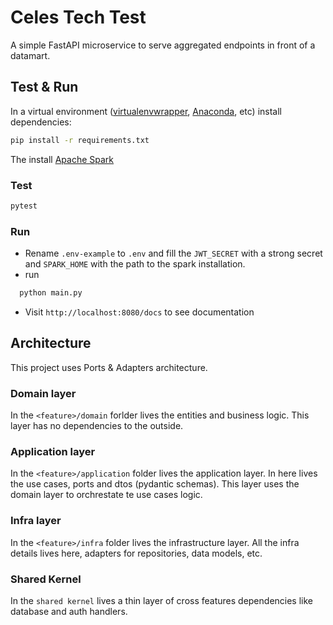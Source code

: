 # Celes Tech Test

A simple FastAPI microservice to serve aggregated endpoints in front of a datamart.


## Test & Run

In a virtual environment ([virtualenvwrapper](https://virtualenvwrapper.readthedocs.io/en/latest/), [Anaconda](https://www.anaconda.com/), etc) install dependencies:

```bash
pip install -r requirements.txt
```

The install [Apache Spark](https://spark.apache.org/downloads.html)

### Test

```bash
pytest
```

### Run

* Rename `.env-example` to `.env` and fill the `JWT_SECRET` with a strong secret and `SPARK_HOME` with the path to the spark installation.
* run
```bash
  python main.py
```
* Visit `http://localhost:8080/docs` to see documentation


## Architecture

This project uses Ports & Adapters architecture.

### Domain layer

In the `<feature>/domain` forlder lives the entities and business logic. This layer has no dependencies to the outside.

### Application layer

In the `<feature>/application` folder lives the application layer. In here lives the use cases, ports and dtos (pydantic schemas). This layer uses the domain layer to orchrestate te use cases logic.

### Infra layer

In the `<feature>/infra` folder lives the infrastructure layer. All the infra details lives here, adapters for repositories, data models, etc.

### Shared Kernel

In the `shared kernel` lives a thin layer of cross features dependencies like database and auth handlers.
